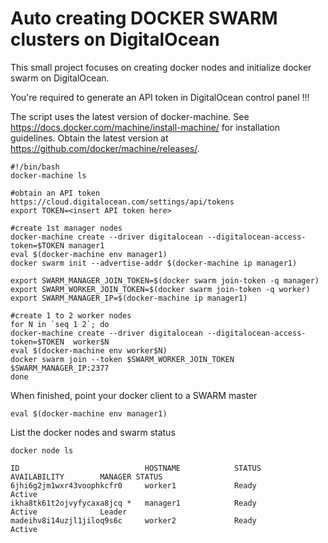 # Auto creating DOCKER SWARM clusters on DigitalOcean

This small project focuses on creating docker nodes and initialize docker swarm on DigitalOcean. 

You're required to generate an API token in DigitalOcean control panel !!!


The script uses the latest version of docker-machine.
See https://docs.docker.com/machine/install-machine/ for installation guidelines. 
Obtain the latest version at https://github.com/docker/machine/releases/.


```
#!/bin/bash
docker-machine ls

#obtain an API token https://cloud.digitalocean.com/settings/api/tokens
export TOKEN=<insert API token here>

#create 1st manager nodes
docker-machine create --driver digitalocean --digitalocean-access-token=$TOKEN manager1
eval $(docker-machine env manager1)
docker swarm init --advertise-addr $(docker-machine ip manager1)

export SWARM_MANAGER_JOIN_TOKEN=$(docker swarm join-token -q manager)
export SWARM_WORKER_JOIN_TOKEN=$(docker swarm join-token -q worker)
export SWARM_MANAGER_IP=$(docker-machine ip manager1)

#create 1 to 2 worker nodes
for N in `seq 1 2`; do
docker-machine create --driver digitalocean --digitalocean-access-token=$TOKEN  worker$N
eval $(docker-machine env worker$N)
docker swarm join --token $SWARM_WORKER_JOIN_TOKEN $SWARM_MANAGER_IP:2377
done

```

When finished, point your docker client to a SWARM master
```
eval $(docker-machine env manager1)
```

List the docker nodes and swarm status
```
docker node ls

ID                            HOSTNAME            STATUS              AVAILABILITY        MANAGER STATUS
6jhi6g2jm1wxr43voophkcfr0     worker1             Ready               Active              
ikha8tk61t2ojvyfycaxa8jcq *   manager1            Ready               Active              Leader
madeihv8i14uzjl1jiloq9s6c     worker2             Ready               Active              
```




